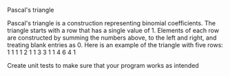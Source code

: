 Pascal's triangle

Pascal's triangle is a construction representing binomial coefficients. 
The triangle starts with a row that has a single value of 1. 
Elements of each row are constructed by summing the
numbers above, to the left and right, and treating blank entries as 0. 
Here is an example of the triangle with five rows:
    1
   1 1
  1 2 1
 1 3 3 1
1 4 6 4 1

Create unit tests to make sure that your program works as intended
